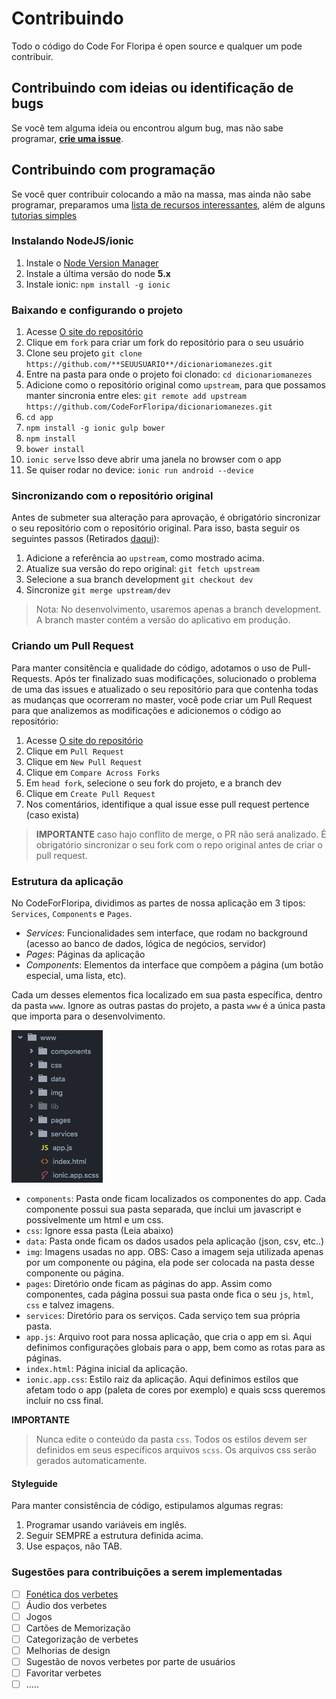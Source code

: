 # Contribuindo

Todo o código do Code For Floripa é open source e qualquer um pode contribuir.

## Contribuindo com ideias ou identificação de bugs

Se você tem alguma ideia ou encontrou algum bug, mas não sabe programar, **[crie uma issue](https://github.com/CodeForFloripa/dicionariomanezes/issues)**.

## Contribuindo com programação

Se você quer contribuir colocando a mão na massa, mas ainda não sabe programar, preparamos uma [lista de recursos interessantes](RESOURCES.md), além de alguns [tutorias simples](TUTORIAL.md)


### Instalando NodeJS/ionic

1. Instale o [Node Version Manager](https://github.com/creationix/nvm)
2. Instale a última versão do node **5.x**
3. Instale ionic: `npm install -g ionic`

### Baixando e configurando o projeto

1. Acesse [O site do repositório](https://github.com/CodeForFloripa/dicionariomanezes)
2. Clique em `fork` para criar um fork do repositório para o seu usuário
3. Clone seu projeto `git clone https://github.com/**SEUUSUARIO**/dicionariomanezes.git`
4. Entre na pasta para onde o projeto foi clonado: `cd dicionariomanezes`
5. Adicione como o repositório original como `upstream`, para que possamos manter sincronia entre eles: `git remote add upstream https://github.com/CodeForFloripa/dicionariomanezes.git`
2. `cd app`
3. `npm install -g ionic gulp bower`
4. `npm install`
5. `bower install`
6. `ionic serve` Isso deve abrir uma janela no browser com o app
7. Se quiser rodar no device: `ionic run android --device`

### Sincronizando com o repositório original

Antes de submeter sua alteração para aprovação, é obrigatório sincronizar o seu repositório com o repositório original. Para isso, basta seguir os seguintes passos (Retirados [daqui](https://help.github.com/articles/syncing-a-fork/)):

1. Adicione a referência ao `upstream`, como mostrado acima.
2. Atualize sua versão do repo original: `git fetch upstream`
3. Selecione a sua branch development `git checkout dev`
4. Sincronize `git merge upstream/dev`

> Nota: No desenvolvimento, usaremos apenas a branch development. A branch master contém a versão do aplicativo em produção.

### Criando um Pull Request

Para manter consitência e qualidade do código, adotamos o uso de Pull-Requests. Após ter finalizado suas modificações, solucionado o problema de uma das issues e atualizado o seu repositório para que contenha todas as mudanças que ocorreram no master, você pode criar um Pull Request para que analizemos as modificações e adicionemos o código ao repositório:

1. Acesse [O site do repositório](https://github.com/CodeForFloripa/dicionariomanezes)
2. Clique em `Pull Request`
3. Clique em `New Pull Request`
4. Clique em `Compare Across Forks`
5. Em `head fork`, selecione o seu fork do projeto, e a branch dev
6. Clique em `Create Pull Request`
7. Nos comentários, identifique a qual issue esse pull request pertence (caso exista)

> **IMPORTANTE** caso hajo conflito de merge, o PR não será analizado. É obrigatório sincronizar o seu fork com o repo original antes de criar o pull request.

### Estrutura da aplicação

No CodeForFloripa, dividimos as partes de nossa aplicação em 3 tipos: `Services`, `Components` e `Pages`.

* *Services*: Funcionalidades sem interface, que rodam no background (acesso ao banco de dados, lógica de negócios, servidor)
* *Pages*: Páginas da aplicação
* *Components*: Elementos da interface que compõem a página (um botão especial, uma lista, etc).

Cada um desses elementos fica localizado em sua pasta específica, dentro da pasta `www`. Ignore as outras pastas do projeto, a pasta `www` é a única pasta que importa para o desenvolvimento.

![Estrutura do código](doc-img/structure.png)

* `components`: Pasta onde ficam localizados os componentes do app. Cada componente possui sua pasta separada, que inclui um javascript e possivelmente um html e um css.
* `css`: Ignore essa pasta (Leia abaixo)
* `data`: Pasta onde ficam os dados usados pela aplicação (json, csv, etc..)
* `img`: Imagens usadas no app. OBS: Caso a imagem seja utilizada apenas por um componente ou página, ela pode ser colocada na pasta desse componente ou página.
* `pages`: Diretório onde ficam as páginas do app. Assim como componentes, cada página possui sua pasta onde fica o seu `js`, `html`, `css` e talvez imagens.
* `services`: Diretório para os serviços. Cada serviço tem sua própria pasta.
* `app.js`: Arquivo root para nossa aplicação, que cria o app em si. Aqui definimos configurações globais para o app, bem como as rotas para as páginas.
* `index.html`: Página inicial da aplicação.
* `ionic.app.css`: Estilo raiz da aplicação. Aqui definimos estilos que afetam todo o app (paleta de cores por exemplo) e quais scss queremos incluir no css final.

**IMPORTANTE**
> Nunca edite o conteúdo da pasta `css`. Todos os estilos devem ser definidos em seus específicos arquivos `scss`. Os arquivos css serão gerados automaticamente.

#### Styleguide

Para manter consistência de código, estipulamos algumas regras:

1. Programar usando variáveis em inglês.
2. Seguir SEMPRE a estrutura definida acima.
3. Use espaços, não TAB.


### Sugestões para contribuições a serem implementadas
- [ ] [Fonética dos  verbetes](https://pt.m.wikipedia.org/wiki/Alfabeto_fon%C3%A9tico_internacional)
- [ ] Áudio dos verbetes
- [ ] Jogos
- [ ] Cartões de Memorização
- [ ] Categorização de verbetes
- [ ] Melhorias de design
- [ ] Sugestão de novos verbetes por parte de usuários
- [ ] Favoritar verbetes
- [ ] .....
